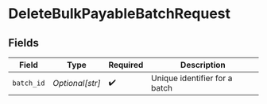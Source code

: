 # DeleteBulkPayableBatchRequest


## Fields

| Field                         | Type                          | Required                      | Description                   |
| ----------------------------- | ----------------------------- | ----------------------------- | ----------------------------- |
| `batch_id`                    | *Optional[str]*               | :heavy_check_mark:            | Unique identifier for a batch |